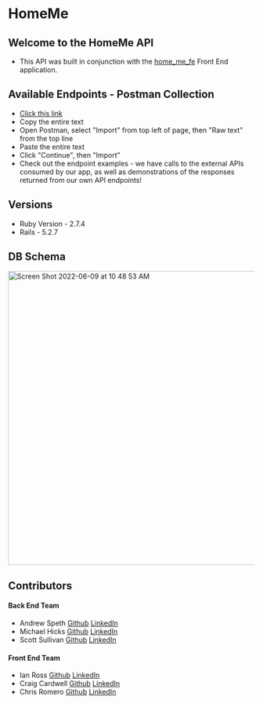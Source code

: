 # HomeMe
## Welcome to the HomeMe API
+ This API was built in conjunction with the [home_me_fe](https://github.com/CLRM1/home_me_fe) Front End application.

## Available Endpoints - Postman Collection
* [Click this link](https://www.getpostman.com/collections/03352a860b564709d906)
* Copy the entire text
* Open Postman, select "Import" from top left of page, then "Raw text" from the top line
* Paste the entire text
* Click "Continue", then "Import"
* Check out the endpoint examples - we have calls to the external APIs consumed by our app, as well as demonstrations of the responses returned from our own API endpoints!

## Versions
* Ruby Version - 2.7.4
* Rails - 5.2.7

## DB Schema
<img width="599" alt="Screen Shot 2022-06-09 at 10 48 53 AM" src="https://user-images.githubusercontent.com/96926479/172904677-29915e82-53b1-4817-b5e2-f38a40d5b23a.png">

## Contributors
#### Back End Team
* Andrew Speth [Github](https://github.com/aspeth) [LinkedIn](https://www.linkedin.com/in/andrew-speth/)
* Michael Hicks [Github](https://github.com/michaeljhicks) [LinkedIn](https://www.linkedin.com/in/michael-hicks-04218511/)
* Scott Sullivan [Github](https://github.com/ScottSullivanltd) [LinkedIn](https://www.linkedin.com/in/scott-sullivan-9394204a/)
#### Front End Team
* Ian Ross [Github](https://github.com/ross-ian28) [LinkedIn](https://www.linkedin.com/in/ross-ian28/)
* Craig Cardwell [Github](https://github.com/Eagerlearn) [LinkedIn](https://www.linkedin.com/in/craiglcardwell/)
* Chris Romero [Github](https://github.com/CLRM1) [LinkedIn](https://www.linkedin.com/in/chris-romero-419702122/)
